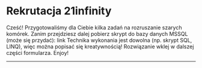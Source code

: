 # Rekrutacja 21infinity
Cześć!
Przygotowaliśmy dla Ciebie kilka zadań na rozruszanie szarych komórek.
Zanim przejdziesz dalej pobierz skrypt do bazy danych MSSQL (może się przydać): link
Technika wykonania jest dowolna (np. skrypt SQL, LINQ), więc można popisać się kreatywnością! Rozwiązanie wklej w dalszej części formularza.
Enjoy!

---
